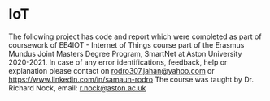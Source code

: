 # IoT
The following project has code and report which were completed as part of coursework of EE4IOT - Internet of Things course part of the Erasmus Mundus Joint Masters Degree Program, SmartNet at Aston University 2020-2021. In case of any error identifications, feedback, help or explanation please contact on rodro307.jahan@yahoo.com or https://www.linkedin.com/in/samaun-rodro The course was taught by Dr. Richard Nock, email: r.nock@aston.ac.uk
